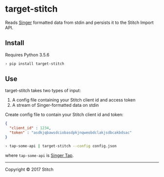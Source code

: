 # target-stitch

Reads [Singer](https://singer.io) formatted data from stdin and persists it to the Stitch Import API.

## Install

Requires Python 3.5.6

```bash
› pip install target-stitch
```

## Use

target-stitch takes two types of input:

1. A config file containing your Stitch client id and access token
2. A stream of Singer-formatted data on stdin

Create config file to contain your Stitch client id and token:

```json
{
  "client_id" : 1234,
  "token" : "asdkjqbawsdciobasdpkjnqweobdclakjsdbcakbdsac"
}
```

```bash
› tap-some-api | target-stitch --config config.json
```

where `tap-some-api` is [Singer Tap](https://singer.io).

---

Copyright &copy; 2017 Stitch
